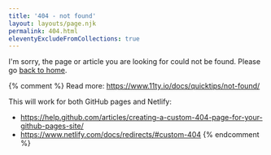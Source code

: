 ```yaml
---
title: '404 - not found'
layout: layouts/page.njk
permalink: 404.html
eleventyExcludeFromCollections: true
---
```


I'm sorry, the page or article you are looking for could not be found. Please go [back to home](/).

{% comment %}
Read more: https://www.11ty.io/docs/quicktips/not-found/

This will work for both GitHub pages and Netlify:

- https://help.github.com/articles/creating-a-custom-404-page-for-your-github-pages-site/
- https://www.netlify.com/docs/redirects/#custom-404
  {% endcomment %}
